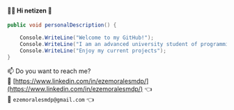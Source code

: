#### :man_technologist: Hi netizen 👋

```csharp
public void personalDescription() {

    Console.WriteLine("Welcome to my GitHub!");
    Console.WriteLine("I am an advanced university student of programming at the National Technological University (UTN)");
    Console.WriteLine("Enjoy my current projects");
}
```
📫 Do you want to reach me?  
:link: [https://www.linkedin.com/in/ezemoralesmdp/](https://www.linkedin.com/in/ezemoralesmdp/) :point_left:  
:email: `ezemoralesmdp@gmail.com` :point_left:   


